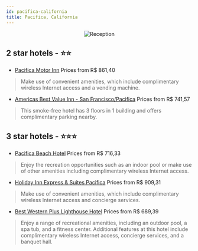```yaml
---
id: pacifica-california
title: Pacifica, California
---
```


<center><img src="https://i.travelapi.com/hotels/1000000/980000/970500/970469/efad3d72_z.jpg" alt="Reception" /></center>


##  2 star hotels - ⭐️⭐️

-    [Pacifica Motor Inn](https://us.hurb.com/hotels/pacifica/pacifica-motor-inn-JNP-JP188841?cmp=18055) Prices from R$ 861,40
   > Make use of convenient amenities, which include complimentary wireless Internet access and a vending machine.
-    [Americas Best Value Inn - San Francisco/Pacifica](https://us.hurb.com/hotels/pacifica/americas-best-value-inn-san-francisco-pacifica-JNP-JP053975?cmp=18055) Prices from R$ 741,57
   > This smoke-free hotel has 3 floors in 1 building and offers complimentary parking nearby.

##  3 star hotels - ⭐️⭐️⭐️

-    [Pacifica Beach Hotel](https://us.hurb.com/hotels/pacifica/pacifica-beach-hotel-JNP-JP188115?cmp=18055) Prices from R$ 716,33
   > Enjoy the recreation opportunities such as an indoor pool or make use of other amenities including complimentary wireless Internet access.
-    [Holiday Inn Express & Suites Pacifica](https://us.hurb.com/hotels/pacifica/holiday-inn-express-suites-pacifica-JNP-JP768765?cmp=18055) Prices from R$ 909,31
   > Make use of convenient amenities, which include complimentary wireless Internet access and concierge services.
-    [Best Western Plus Lighthouse Hotel](https://us.hurb.com/hotels/pacifica/best-western-plus-lighthouse-hotel-JNP-JP200262?cmp=18055) Prices from R$ 689,39
   > Enjoy a range of recreational amenities, including an outdoor pool, a spa tub, and a fitness center. Additional features at this hotel include complimentary wireless Internet access, concierge services, and a banquet hall.
